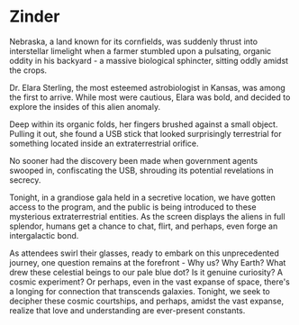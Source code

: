 # Zinder
Nebraska, 
a land known for its cornfields, was suddenly thrust into interstellar limelight when a farmer stumbled upon a pulsating, organic oddity in his backyard - a massive biological sphincter, sitting oddly amidst the crops. 

Dr. Elara Sterling, the most esteemed astrobiologist in Kansas, was among the first to arrive. While most were cautious, Elara was bold, and decided to explore the insides of this alien anomaly.

Deep within its organic folds, her fingers brushed against a small object. Pulling it out, she found a USB stick that looked surprisingly terrestrial for something located inside an extraterrestrial orifice. 

No sooner had the discovery been made when government agents swooped in, confiscating the USB, shrouding its potential revelations in secrecy.

Tonight, in a grandiose gala held in a secretive location, we have gotten access to the program, and the public is being introduced to these mysterious extraterrestrial entities. As the screen displays the aliens in full splendor, humans get a chance to chat, flirt, and perhaps, even forge an intergalactic bond.

As attendees swirl their glasses, ready to embark on this unprecedented journey, one question remains at the forefront - Why us? Why Earth? What drew these celestial beings to our pale blue dot? Is it genuine curiosity? A cosmic experiment? Or perhaps, even in the vast expanse of space, there's a longing for connection that transcends galaxies. Tonight, we seek to decipher these cosmic courtships, and perhaps, amidst the vast expanse, realize that love and understanding are ever-present constants.
